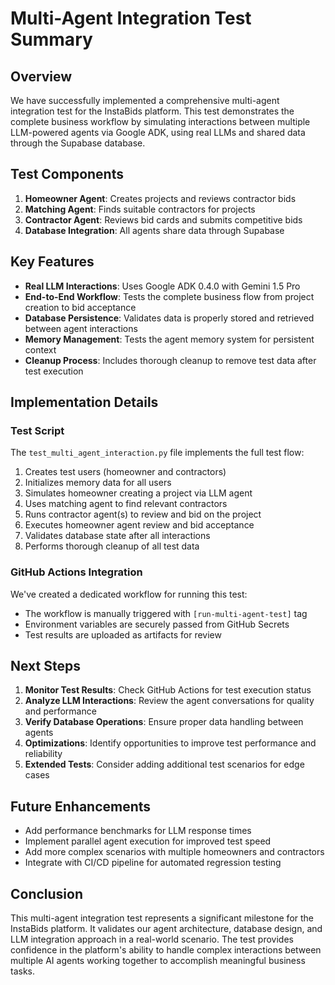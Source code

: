 # Multi-Agent Integration Test Summary

## Overview

We have successfully implemented a comprehensive multi-agent integration test for the InstaBids platform. This test demonstrates the complete business workflow by simulating interactions between multiple LLM-powered agents via Google ADK, using real LLMs and shared data through the Supabase database.

## Test Components

1. **Homeowner Agent**: Creates projects and reviews contractor bids
2. **Matching Agent**: Finds suitable contractors for projects
3. **Contractor Agent**: Reviews bid cards and submits competitive bids
4. **Database Integration**: All agents share data through Supabase

## Key Features

- **Real LLM Interactions**: Uses Google ADK 0.4.0 with Gemini 1.5 Pro
- **End-to-End Workflow**: Tests the complete business flow from project creation to bid acceptance
- **Database Persistence**: Validates data is properly stored and retrieved between agent interactions
- **Memory Management**: Tests the agent memory system for persistent context
- **Cleanup Process**: Includes thorough cleanup to remove test data after test execution

## Implementation Details

### Test Script

The `test_multi_agent_interaction.py` file implements the full test flow:

1. Creates test users (homeowner and contractors)
2. Initializes memory data for all users
3. Simulates homeowner creating a project via LLM agent
4. Uses matching agent to find relevant contractors
5. Runs contractor agent(s) to review and bid on the project
6. Executes homeowner agent review and bid acceptance
7. Validates database state after all interactions
8. Performs thorough cleanup of all test data

### GitHub Actions Integration

We've created a dedicated workflow for running this test:

- The workflow is manually triggered with `[run-multi-agent-test]` tag
- Environment variables are securely passed from GitHub Secrets
- Test results are uploaded as artifacts for review

## Next Steps

1. **Monitor Test Results**: Check GitHub Actions for test execution status
2. **Analyze LLM Interactions**: Review the agent conversations for quality and performance
3. **Verify Database Operations**: Ensure proper data handling between agents
4. **Optimizations**: Identify opportunities to improve test performance and reliability
5. **Extended Tests**: Consider adding additional test scenarios for edge cases

## Future Enhancements

- Add performance benchmarks for LLM response times
- Implement parallel agent execution for improved test speed
- Add more complex scenarios with multiple homeowners and contractors
- Integrate with CI/CD pipeline for automated regression testing

## Conclusion

This multi-agent integration test represents a significant milestone for the InstaBids platform. It validates our agent architecture, database design, and LLM integration approach in a real-world scenario. The test provides confidence in the platform's ability to handle complex interactions between multiple AI agents working together to accomplish meaningful business tasks.